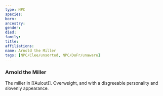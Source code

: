 ```yaml
---
type: NPC
species:
born:
ancestry:
gender:
died:
family:
title:
affiliations:
name: Arnold the Miller
tags: [NPC/Clee/unsorted, NPC/DuFr/unaware]
---
```

### Arnold the Miller

The miller in [[Aulout]]. Overweight, and with a disgreeable personality and slovenly appearance.